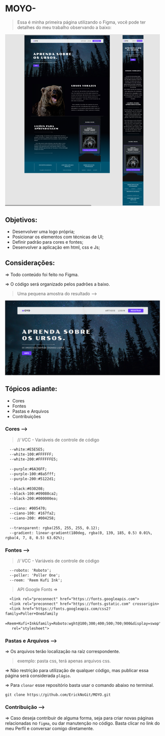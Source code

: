 # MOYO-

> Essa é minha primeira página utilizando o Figma,
> você pode ter detalhes do meu trabalho observando a baixo:

![screenshot1](md/screenshot1.png)

## Objetivos:

- Desenvolver uma logo própria;
- Posicionar os elementos com técnicas de UI;
- Definir padrão para cores e fontes;
- Desenvolver a aplicação em html, css e Js;

## Considerações:

=> Todo conteúdo foi feito no Figma.

=> O código será organizado pelos padrões a baixo.

> Uma pequena amostra do resultado -->

![screenshot2](md/screenshot2.png)

## Tópicos adiante:

- Cores
- Fontes
- Pastas e Arquivos
- Contribuições

### Cores -->

> // VCC - Variáveis de controle de código

```
  --white:#E5E5E5;
  --white-100:#FFFFFF;
  --white-200:#FFFFFFE5;

  --purple:#6A36FF;
  --purple-100:#8a5fff;
  --purple-200:#5122d1;
  
  --black:#030208;
  --black-100:#09080ca2;
  --black-200:#000000ea;

  --ciano: #005470;
  --ciano-100: #167fa2;
  --ciano-200: #004258;
  
  --transparent: rgba(255, 255, 255, 0.12);
  --gradient: linear-gradient(180deg, rgba(0, 139, 185, 0.5) 0.01%, rgba(4, 7, 8, 0.5) 63.02%);
```

### Fontes -->

> // VCC - Variáveis de controle de código

```
  --roboto: 'Roboto';
  --poller: 'Poller One';
  --reem: 'Reem Kufi Ink';
```

> API Google Fonts =>

```
  <link rel="preconnect" href="https://fonts.googleapis.com">
  <link rel="preconnect" href="https://fonts.gstatic.com" crossorigin>
  <link href="https://fonts.googleapis.com/css2?family=Poller+One&family
  =Reem+Kufi+Ink&family=Roboto:wght@100;300;400;500;700;900&display=swap"
   rel="stylesheet">
```

### Pastas e Arquivos -->

=> Os arquivos terão localização na raíz correspondente.
> exemplo: pasta css, terá apenas arquivos css.

=> Não restrição para utilização de qualquer código, mas publicar essa página será considerada `plágio`.

=> Para `clonar` esse repositório basta usar o comando abaixo no terminal.

```
git clone https://github.com/ErickNoGit/MOYO.git
```

### Contribuição -->

=> Caso deseja contribuir de alguma forma, seja para criar novas páginas relacionadas no `figma`, ou dar manutenção no código. Basta clicar no link do meu Perfil e conversar comigo diretamente.

